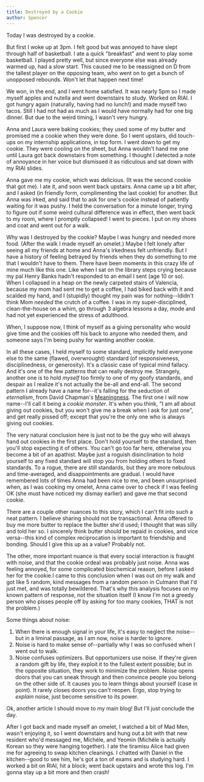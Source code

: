 ```yaml
---
title: Destroyed by a Cookie
author: Spencer
---
```


Today I was destroyed by a cookie.

But first I woke up at 3pm. I felt good but was annoyed to have slept through half of basketball. I ate a quick "breakfast" and went to play some basketball. I played pretty well, but since everyone else was already warmed up, had a slow start. This caused me to be reassigned on D from the tallest player on the opposing team, who went on to get a bunch of unopposed rebounds. Won't let that happen next time!

We won, in the end, and I went home satisfied. It was nearly 5pm so I made myself apples and nutella and went downstairs to study. Worked on RIAI. I got hungry again (naturally, having had no lunch!) and made myself two tacos. Still I had not had as much as I would have normally had for one big dinner. But due to the weird timing, I wasn't very hungry.

Anna and Laura were baking cookies; they used some of my butter and promised me a cookie when they were done. So I went upstairs, did touch-ups on my internship applications, in top form. I went down to get my cookie. They were cooling on the sheet, but Anna wouldn't hand me one until Laura got back downstairs from something. I thought I detected a note of annoyance in her voice but dismissed it as ridiculous and sat down with my RIAI slides.

Anna gave me my cookie, which was delicious. (It was the second cookie that got me). I ate it, and soon went back upstairs. Anna came up a bit after, and I asked (in friendly form, complimenting the last cookie) for another. But Anna was irked, and said that to ask for one's cookie instead of patiently waiting for it was pushy. I held the conversation for a minute longer, trying to figure out if some weird cultural difference was in effect, then went back to my room, where I promptly collapsed! I went to pieces. I put on my shoes and coat and went out for a walk.

Why was I destroyed by the cookie? Maybe I was hungry and needed more food. (After the walk I made myself an omelet.) Maybe I felt lonely after seeing all my friends at home and Anna's irkedness felt unfriendly. But I have a history of feeling betrayed by friends when they do something to me that I wouldn't have to them. There have been moments in this crazy life of mine much like this one. Like when I sat on the library steps crying because my pal Henry Banks hadn't responded to an email I sent (age 10 or so). When I collapsed in a heap on the newly carpeted stairs of Valencia, because my mom had sent me to get a coffee, I had biked back with it and scalded my hand, and I (stupidly) thought my pain was for nothing--Ididn't think Mom *needed* the crutch of a coffee. I was in my super-disciplined, clean-the-house on a whim, go through 3 algebra lessons a day, mode and had not yet experienced the stress of adulthood.

When, I suppose now, I think of myself as a giving personality who would give time and the cookies off his back to anyone who needed them, and someone says I'm being pushy for wanting another cookie.

In all these cases, I held myself to some standard, implicitly held everyone else to the same (flawed, overwrought) standard (of responsiveness, disciplinedness, or generosity). It's a classic case of typical mind fallacy. And it's one of the few patterns that can really destroy me. Strangely, another one is to hold *myself* too firmly to one of my goofy standards, and despair as I realize it's not actually the be-all and end-all. The second pattern I already have a name for--it's falling for the seduction of *eternalism*, from David Chapman's [Meaningness](https://meaningness.com/). The first one I will now name--I'll call it being a *cookie monster*. It's when you think, "I am all about giving out cookies, but you won't give me a break when I ask for just one", and get really pissed off; except that you're the only one who is always giving out cookies.

The very natural conclusion here is just not to be the guy who will always hand out cookies in the first place. Don't hold yourself to the standard, then you'll stop expecting it of others. You can't go too far here, otherwise you become a bit of an apathist. Maybe just a roguish disinclination to hold yourself to any fixed standard will stop you from holding others to fixed standards. To a rogue, there are still standards, but they are more nebulous and time-averaged, and disappointments are gradual. I would have remembered lots of times Anna had been nice to me, and been unsurprised when, as I was cooking my omelet, Anna came over to check if I was feeling OK (she must have noticed my dismay earlier) and gave me that second cookie.

There are a couple other nuances to this story, which I can't fit into such a neat pattern. I believe sharing should not be transactional. Anna offered to buy me more butter to replace the butter she'd used; I thought that was silly and told her so. I sincerely think butter should be repaid in cookies, and vice versa--this kind of complex reciprocation is important to friendship and bonding. Should I give this up as a value? Probably not.

The other, more important nuance is that every social interaction is fraught with noise, and that the cookie ordeal was probably just noise. Anna was feeling annoyed, for some complicated biochemical reason, before I asked her for the cookie.I came to this conclusion when I was out on my walk and got like 5 random, kind messages from a random person in Culmann that I'd just met, and was totally bewildered. That's why this analysis focuses on my known pattern of response, not the situation itself (I know I'm not a greedy person who pisses people off by asking for too many cookies, THAT is not the problem.)

Some things about noise:

1. When there is enough signal in your life, it's easy to neglect the noise--but in a liminal passage, as I am now, noise is harder to ignore.
2. Noise is hard to make sense of--partially why I was so confused when I went out to walk.
3. Noise confuses optimizers. But opportunizers use noise. If they're given a random gift by life, they exploit it to the fullest extent possible; but in the opposite situation, they work to minimize the problem. Noise opens doors that you can sneak through and then convince people you belong on the other side of. It causes you to learn things about yourself (case in point). It rarely closes doors you can't reopen. Ergo, stop trying to *explain* noise, just become sensitive to its power.

Ok, another article I should move to my main blog! But I'll just conclude the day.

After I got back and made myself an omelet, I watched a bit of Mad Men, wasn't enjoying it, so I went downstairs and hung out a bit with that new resident who'd messaged me, Michéle, and Yeomin (Michéle is actually Korean so they were hanging together). I ate the tiramisu Alice had given me for agreeing to swap kitchen cleanings. I chatted with Daniel in the kitchen--good to see him, he's got a ton of exams and is studying hard. I worked a bit on RIAI, hit a block; went back upstairs and wrote this log. I'm gonna stay up a bit more and then crash!










